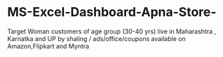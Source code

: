 # MS-Excel-Dashboard-Apna-Store-
Target Woman customers of age group (30-40 yrs) live in Maharashtra , Karnatka and UP by shaling / ads/office/coupons  available on Amazon,Flipkart and Myntra
